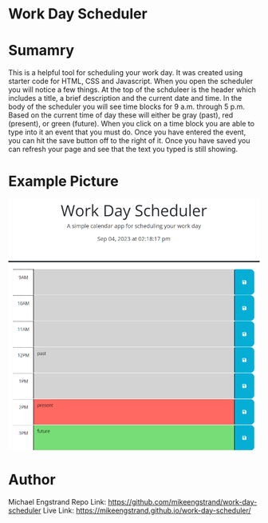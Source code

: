 # Work Day Scheduler

# Sumamry

This is a helpful tool for scheduling your work day. It was created using starter code for HTML, CSS and Javascript. When you open the scheduler you will notice a few things. At the top of the schduleer is the header which includes a title, a brief description and the current date and time. In the body of the scheduler you will see time blocks for 9 a.m. through 5 p.m. Based on the current time of day these will either be gray (past), red (present), or green (future). When you click on a time block you are able to type into it an event that you must do. Once you have entered the event, you can hit the save button off to the right of it. Once you have saved you can refresh your page and see that the text you typed is still showing.

# Example Picture
![Example of what the user sees when opening the Work Day Scheduler](schedule-example.png)

# Author
Michael Engstrand
Repo Link:
https://github.com/mikeengstrand/work-day-scheduler
Live Link:
https://mikeengstrand.github.io/work-day-scheduler/
